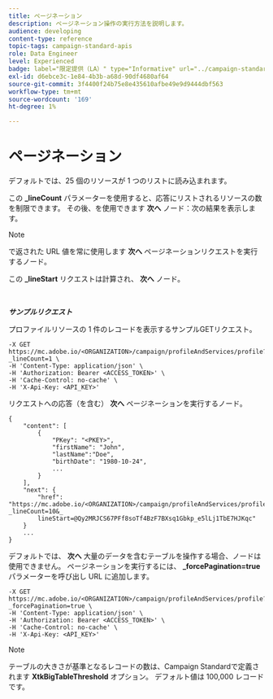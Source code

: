 ```yaml
---
title: ページネーション
description: ページネーション操作の実行方法を説明します。
audience: developing
content-type: reference
topic-tags: campaign-standard-apis
role: Data Engineer
level: Experienced
badge: label="限定提供（LA）" type="Informative" url="../campaign-standard-migration-home.md" tooltip="Campaign Standard移行済みユーザーに制限"
exl-id: d6ebce3c-1e84-4b3b-a68d-90df4680af64
source-git-commit: 3f4400f24b75e8e435610afbe49e9d9444dbf563
workflow-type: tm+mt
source-wordcount: '169'
ht-degree: 1%

---
```


# ページネーション

デフォルトでは、25 個のリソースが 1 つのリストに読み込まれます。

この **_lineCount** パラメーターを使用すると、応答にリストされるリソースの数を制限できます。  その後、を使用できます **次へ** ノード：次の結果を表示します。

>[!NOTE]
>
>で返された URL 値を常に使用します **次へ** ページネーションリクエストを実行するノード。
>
>この **_lineStart** リクエストは計算され、 **次へ** ノード。

<br/>

***サンプルリクエスト***

プロファイルリソースの 1 件のレコードを表示するサンプルGETリクエスト。

```
-X GET https://mc.adobe.io/<ORGANIZATION>/campaign/profileAndServices/profile?_lineCount=1 \
-H 'Content-Type: application/json' \
-H 'Authorization: Bearer <ACCESS_TOKEN>' \
-H 'Cache-Control: no-cache' \
-H 'X-Api-Key: <API_KEY>'
```

リクエストへの応答（を含む） **次へ** ページネーションを実行するノード。

```
{
    "content": [
        {
            "PKey": "<PKEY>",
            "firstName": "John",
            "lastName":"Doe",
            "birthDate": "1980-10-24",
            ...
        }
    ],
    "next": {
        "href": "https://mc.adobe.io/<ORGANIZATION>/campaign/profileAndServices/profile/email?_lineCount=10&_
        lineStart=@Qy2MRJCS67PFf8soTf4BzF7BXsq1Gbkp_e5lLj1TbE7HJKqc"
    }
    ...
}
```

デフォルトでは、 **次へ** 大量のデータを含むテーブルを操作する場合、ノードは使用できません。 ページネーションを実行するには、 **_forcePagination=true** パラメーターを呼び出し URL に追加します。

```
-X GET https://mc.adobe.io/<ORGANIZATION>/campaign/profileAndServices/profile?_forcePagination=true \
-H 'Content-Type: application/json' \
-H 'Authorization: Bearer <ACCESS_TOKEN>' \
-H 'Cache-Control: no-cache' \
-H 'X-Api-Key: <API_KEY>'
```

>[!NOTE]
>
>テーブルの大きさが基準となるレコードの数は、Campaign Standardで定義されます **XtkBigTableThreshold** オプション。 デフォルト値は 100,000 レコードです。

